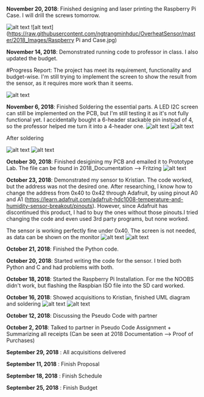 **November 20, 2018**: Finished designing and laser printing the Raspberry Pi Case. I will drill the screws tomorrow.

![alt text](https://raw.githubusercontent.com/ngtrangminhduc/OverheatSensor/master/2018_Images/RaspberryPiCase.jpg)
![alt text](https://raw.githubusercontent.com/ngtrangminhduc/OverheatSensor/master/2018_Images/Raspberry Pi and Case.jpg)

**November 14, 2018**: Demonstrated running code to professor in class. I also updated the budget. 

#Progress Report: The project has meet its requirement, functionality and budget-wise. I'm still trying to implement the screen to show the result from the sensor, as it requires more work than it seems.

![alt text](https://raw.githubusercontent.com/ngtrangminhduc/OverheatSensor/master/2018_Images/PythonCode2.png)

**November 6, 2018**: Finished Soldering the essential parts. A LED I2C screen can still be implemented on the PCB, but I'm still testing it as it's not fully functional yet. I accidentally bought a 6-header stackable pin instead of 4, so the professor helped me turn it into a 4-header one.
![alt text](https://raw.githubusercontent.com/ngtrangminhduc/OverheatSensor/master/2018_Images/6PinsStackableHeader.jpg)
![alt text](https://raw.githubusercontent.com/ngtrangminhduc/OverheatSensor/master/2018_Images/2x20Pins.jpeg)

After soldering

![alt text](https://raw.githubusercontent.com/ngtrangminhduc/OverheatSensor/master/2018_Images/PCB_1.jpg)
![alt text](https://raw.githubusercontent.com/ngtrangminhduc/OverheatSensor/master/2018_Images/PCB_2.jpg)

**October 30, 2018**: Finished desigining my PCB and emailed it to Prototype Lab. The file can be found in 2018_Documentation --> Fritzing
![alt text](https://github.com/ngtrangminhduc/OverheatSensor/blob/master/2018_Documentation/Fritzing/DucNguyen_HDC1008_pcb.png)

**October 23, 2018**: Demonstrated my sensor to Kristian. The code worked, but the address was not the desired one. After researching, I know how to change the address from 0x40 to 0x42 through Adafruit, by using pinout A0 and A1 (https://learn.adafruit.com/adafruit-hdc1008-temperature-and-humidity-sensor-breakout/pinouts). However, since Adafruit has discontinued this product, I had to buy the ones without those pinouts.I tried changing the code and even used 3rd party programs, but none worked.

The sensor is working perfectly fine under 0x40.
The screen is not needed, as data can be shown on the monitor
![alt text](https://raw.githubusercontent.com/ngtrangminhduc/OverheatSensor/master/2018_Images/IMG_8826.JPG)
![alt text](https://raw.githubusercontent.com/ngtrangminhduc/OverheatSensor/master/2018_Images/PythonCode.png)


**October 21, 2018**: Finished the Python code.

**October 20, 2018**: Started writing the code for the sensor. I tried both Python and C and had problems with both.

**October 18, 2018**: Started the Raspberry Pi Installation. For me the NOOBS didn't work, but flashing the Raspbian ISO file into the SD card worked.

**October 16, 2018**: Showed acquisitions to Kristian, finished UML diagram and soldering
![alt text](https://raw.githubusercontent.com/ngtrangminhduc/OverheatSensor/master/2018_Images/IMG_8704.JPG)
![alt text](https://raw.githubusercontent.com/ngtrangminhduc/OverheatSensor/master/2018_Images/IMG_8708.JPG)

**October 12, 2018**: Discussing the Pseudo Code with partner

**October 2, 2018**: Talked to partner in Pseudo Code Assignment + Summarizing all receipts (Can be seen at 2018 Documentation --> Proof of Purchases)

**September 29, 2018** : All acquisitions delivered

**September 11, 2018** : Finish Proposal

**September 18, 2018** : Finish Schedule 

**September 25, 2018** : Finish Budget

